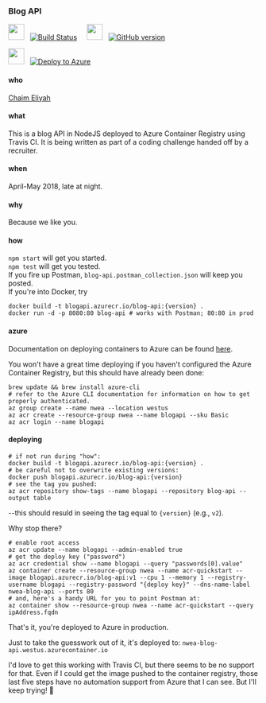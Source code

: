 ### Blog API

<img src="https://travis-ci.com/images/logos/Tessa-pride-4.png" width=32 height=32 />  &nbsp;  [![Build Status](https://travis-ci.org/chaim1221/blog-api.svg?branch=master)](https://travis-ci.org/chaim1221/blog-api)  &nbsp;  &nbsp;  <img src="https://assets-cdn.github.com/images/modules/logos_page/Octocat.png" width=32 height=32 />  &nbsp;  [![GitHub version](https://badge.fury.io/gh/chaim1221%2Fblog-api.svg)](https://badge.fury.io/gh/chaim1221%2Fblog-api)  

<img src="https://i1.wp.com/buildazure.com/wp-content/uploads/2017/09/Azure.png?w=519&ssl=1" width=32 height=32 />  &nbsp;  [![Deploy to Azure](http://azuredeploy.net/deploybutton.png)](https://github.com/chaim1221/blog-api#azure)

#### who
[Chaim Eliyah](https://github.com/chaim1221)

#### what
This is a blog API in NodeJS deployed to Azure Container Registry using Travis CI. It is being written as part of a coding challenge handed off by a recruiter.  

#### when
April-May 2018, late at night.

#### why
Because we like you.

#### how
`npm start` will get you started.  
`npm test` will get you tested.  
If you fire up Postman, `blog-api.postman_collection.json` will keep you posted.  
If you're into Docker, try  
```
docker build -t blogapi.azurecr.io/blog-api:{version} .
docker run -d -p 8080:80 blog-api # works with Postman; 80:80 in prod
```

#### azure
Documentation on deploying containers to Azure can be found [here](https://docs.microsoft.com/en-us/azure/container-registry/container-registry-get-started-azure-cli#create-a-resource-group).

You won't have a great time deploying if you haven't configured the Azure Container Registry, but this should have already been done:
```
brew update && brew install azure-cli
# refer to the Azure CLI documentation for information on how to get properly authenticated.
az group create --name nwea --location westus
az acr create --resource-group nwea --name blogapi --sku Basic
az acr login --name blogapi
```

#### deploying
```
# if not run during "how":
docker build -t blogapi.azurecr.io/blog-api:{version} .
# be careful not to overwrite existing versions:
docker push blogapi.azurecr.io/blog-api:{version}
# see the tag you pushed:
az acr repository show-tags --name blogapi --repository blog-api --output table
```
--this should resuld in seeing the tag equal to `{version}` (e.g., `v2`).

Why stop there?
```
# enable root access
az acr update --name blogapi --admin-enabled true
# get the deploy key ("password")
az acr credential show --name blogapi --query "passwords[0].value"
az container create --resource-group nwea --name acr-quickstart --image blogapi.azurecr.io/blog-api:v1 --cpu 1 --memory 1 --registry-username blogapi --registry-password "{deploy key}" --dns-name-label nwea-blog-api --ports 80
# and, here's a handy URL for you to point Postman at:
az container show --resource-group nwea --name acr-quickstart --query ipAddress.fqdn
```
That's it, you're deployed to Azure in production.

Just to take the guesswork out of it, it's deployed to:   `nwea-blog-api.westus.azurecontainer.io`

I'd love to get this working with Travis CI, but there seems to be no support for that. Even if I could get the image pushed to the container registry, those last five steps have no automation support from Azure that I can see. But I'll keep trying! :pray:
